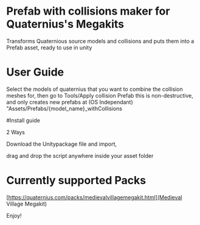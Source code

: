 # Prefab with collisions maker for Quaternius's Megakits


Transforms Quaternious source models and collisions and puts them into a Prefab asset, ready to use in unity

# User Guide

Select the models of quaternius that you want to combine the collision meshes for, then go to Tools/Apply collision Prefab
this is non-destructive, and only creates new prefabs at (OS Independant) "Assets/Prefabs/{model_name}_withCollisions

#Install guide

2 Ways

Download the Unitypackage file and import,

drag and drop the script anywhere inside your asset folder


# Currently supported Packs

[https://quaternius.com/packs/medievalvillagemegakit.html](Medieval Village Megakit)



Enjoy!
